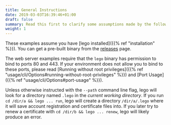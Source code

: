 ```yaml
---
title: General Instructions
date: 2019-03-03T16:39:46+01:00
draft: false
summary: Read this first to clarify some assumptions made by the following guides.
weight: 1
---
```


These examples assume you have [lego installed]({{% ref "installation" %}}).
You can get a pre-built binary from the [releases](https://github.com/alekseiops/lego/releases) page.

The web server examples require that the `lego` binary has permission to bind to ports 80 and 443.
If your environment does not allow you to bind to these ports, please read [Running without root privileges]({{% ref "usage/cli/Options#running-without-root-privileges" %}}) and [Port Usage]({{% ref "usage/cli/Options#port-usage" %}}).

Unless otherwise instructed with the `--path` command line flag, lego will look for a directory named `.lego` in the *current working directory*.
If you run `cd /dir/a && lego ... run`, lego will create a directory `/dir/a/.lego` where it will save account registration and certificate files into.
If you later try to renew a certificate with `cd /dir/b && lego ... renew`, lego will likely produce an error.
